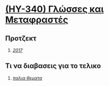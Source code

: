 # [(HY-340) Γλώσσες και Μεταφραστές](http://www.csd.uoc.gr/~hy340/)

## Προτζεκτ

1. _[2017](https://github.com/keybraker/Alpha-Compiler)_

## Τι να διαβασεις για το τελικο

1. _[παλια θεματα](https://github.com/keybraker/Computer-Science-Department-Wiki/tree/master/ΜΑΘΗΜΑΤΑ/ΗΥ-340/παλια%20θεματα)_
